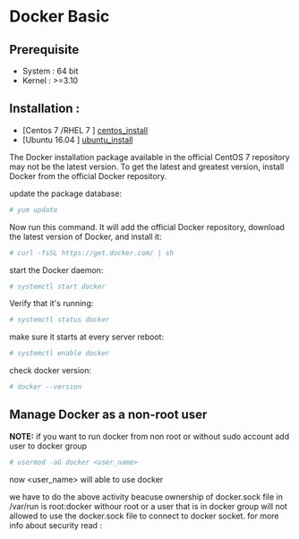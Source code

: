 # Docker Basic

## Prerequisite
* System : 64 bit
* Kernel : >=3.10

## Installation :
  * [Centos 7 /RHEL 7 ] [centos_install]
  * [Ubuntu 16.04 ] [ubuntu_install]

The Docker installation package available in the official CentOS 7 repository may not be the latest version. To get the latest and greatest version, install Docker from the official Docker repository.


update the package database:

```bash
# yum update
```

Now run this command. It will add the official Docker repository, download the latest version of Docker, and install it:

```bash
# curl -fsSL https://get.docker.com/ | sh
```

start the Docker daemon:

```bash
# systemctl start docker
```

Verify that it's running:

```bash
# systemctl status docker
```

make sure it starts at every server reboot:
 
```bash
# systemctl enable docker
```

check docker version:

```bash
# docker --version
```

## Manage Docker as a non-root user

**NOTE:** if you want to run docker from non root or without sudo account add user to docker group 

```bash
# usermod -aG docker <user_name>
```
now <user_name> will able to use docker

we have to do the above activity beacuse ownership of docker.sock file in /var/run is root:docker withour root or a user that is in docker group will not allowed to use the docker.sock file to connect to docker socket.
for more info about security read : 
  
  
  
  
  
  
[centos_install]:https://www.digitalocean.com/community/tutorials/how-to-install-and-use-docker-on-centos-7 "How To Install and Use Docker on CentOS 7"
[ubuntu_install]:https://www.digitalocean.com/community/tutorials/how-to-install-and-use-docker-on-ubuntu-16-04 "How To Install and Use Docker on Ubuntu 16.04"
